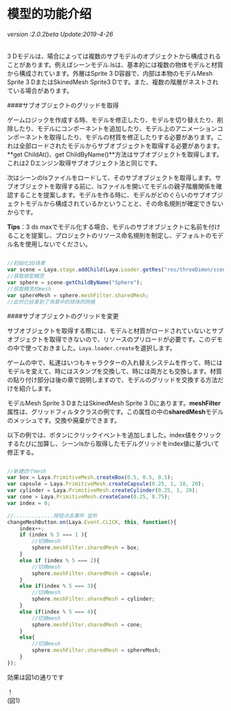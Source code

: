 # 模型的功能介绍

###### *version :2.0.2beta   Update:2019-4-26*

3 Dモデルは、場合によっては複数のサブモデルのオブジェクトから構成されることがあります。例えばシーンモデル.lsは、基本的には複数の物体モデルと材質から構成されています。外層はSprite 3 D容器で、内部は本物のモデルMesh Sprite 3 DまたはSkinedMesh Sprite3 Dです。また、複数の階層がネストされている場合があります。

####サブオブジェクトのグリッドを取得

ゲームロジックを作成する時、モデルを修正したり、モデルを切り替えたり、削除したり、モデルにコンポーネントを追加したり、モデル上のアニメーションコンポーネントを取得したり、モデルの材質を修正したりする必要があります。これは全部ロードされたモデルからサブオブジェクトを取得する必要があります。**get ChildAt()、get ChildByName()**方法はサブオブジェクトを取得します。これは2 Dエンジン取得サブオブジェクト法と同じです。

次はシーンのlsファイルをロードして、そのサブオブジェクトを取得します。サブオブジェクトを取得する前に、lsファイルを開いてモデルの親子階層関係を確認することを提案します。モデルを作る時に、モデルがどのぐらいのサブオブジェクトモデルから構成されているかということと、その命名規則が確定できないからです。

**Tips**：3 ds maxでモデル化する場合、モデルのサブオブジェクトに名前を付けることを提案し、プロジェクトのリソース命名規則を制定し、デフォルトのモデル名を使用しないでください。


```typescript

//初始化3D场景
var scene = Laya.stage.addChild(Laya.Loader.getRes("res/threeDimen/scene/ChangeMaterialDemo/Conventional/scene.ls"));
//获取球型精灵
var sphere = scene.getChildByName("Sphere");
//获取精灵的mesh
var sphereMesh = sphere.meshFilter.sharedMesh;
//此时已经拿到了场景中的球体的网格
```




####サブオブジェクトのグリッドを変更

サブオブジェクトを取得する際には、モデルと材質がロードされていないとサブオブジェクトを取得できないので、リソースのプリロードが必要です。このデモの中で使っておきました。`Laya.loader.create`を選択します。

ゲームの中で、私達はいつもキャラクターの入れ替えシステムを作って、時にはモデルを変えて、時にはスタンプを交換して、時には両方とも交換します。材質の貼り付け部分は後の章で説明しますので、モデルのグリッドを交換する方法だけを紹介します。

モデルMesh Sprite 3 DまたはSkinedMesh Sprite 3 Dにあります。**meshFilter**属性は、グリッドフィルタクラスの例です。この属性の中の**sharedMesh**モデルのメッシュです。交換や廃棄ができます。

以下の例では、ボタンにクリックイベントを追加しました。index値をクリックするたびに加算し、シーンlsから取得したモデルグリッドをindex値に基づいて修正する。


```typescript

//新建四个mesh
var box = Laya.PrimitiveMesh.createBox(0.5, 0.5, 0.5);
var capsule = Laya.PrimitiveMesh.createCapsule(0.25, 1, 10, 20);
var cylinder = Laya.PrimitiveMesh.createCylinder(0.25, 1, 20);
var cone = Laya.PrimitiveMesh.createCone(0.25, 0.75);
var index = 0;

//.............按钮点击事件 监听
changeMeshButton.on(Laya.Event.CLICK, this, function(){
    index++;
    if (index % 5 === 1 ){
        //切换mesh
        sphere.meshFilter.sharedMesh = box;
    }
    else if (index % 5 === 2){
        //切换mesh
        sphere.meshFilter.sharedMesh = capsule;
    }
    else if(index % 5 === 3){
        //切换mesh
        sphere.meshFilter.sharedMesh = cylinder;
    }
    else if(index % 5 === 4){
        //切换mesh
        sphere.meshFilter.sharedMesh = cone;
    }
    else{
        //切换mesh
        sphere.meshFilter.sharedMesh = sphereMesh;
    }
});
```


効果は図1の通りです

！[](img/1.gif)<br/>(図1)